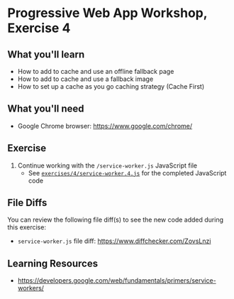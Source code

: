 # Progressive Web App Workshop, Exercise 4

## What you'll learn

- How to add to cache and use an offline fallback page
- How to add to cache and use a fallback image
- How to set up a cache as you go caching strategy (Cache First)

## What you'll need

- Google Chrome browser: <https://www.google.com/chrome/>

## Exercise

1. Continue working with the `/service-worker.js` JavaScript file
    - See [`exercises/4/service-worker.4.js`](service-worker.4.js) for the completed JavaScript code


## File Diffs

You can review the following file diff(s) to see the new code added during this exercise:
- `service-worker.js` file diff: https://www.diffchecker.com/ZovsLnzi

## Learning Resources

- https://developers.google.com/web/fundamentals/primers/service-workers/

